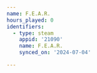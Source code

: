 ```yaml
---
name: F.E.A.R.
hours_played: 0
identifiers:
  - type: steam
    appid: '21090'
    name: F.E.A.R.
    synced_on: '2024-07-04'

---
```

